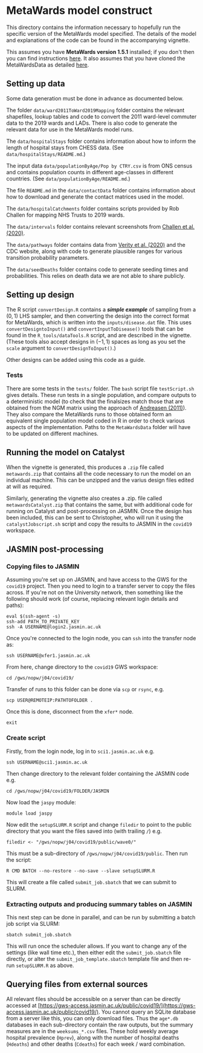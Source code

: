 # MetaWards model construct

This directory contains the information necessary to hopefully run the
specific version of the MetaWards model specified. The details of the model
and explanations of the code can be found in the accompanying vignette.

This assumes you have **MetaWards version 1.5.1** installed; if you don't then
you can find instructions [here](https://metawards.org/install.html). It also
assumes that you have cloned the MetaWardsData as detailed 
[here](https://metawards.org/model_data.html).

## Setting up data

Some data generation must be done in advance as documented below.

The folder `data/ward2011ToWard2019Mapping` folder contains 
the relevant shapefiles, lookup tables and code to convert
the 2011 ward-level commuter data to the 2019 wards and LADs. There is also
code to generate the relevant data for use in the MetaWards model runs.

The `data/hospitalStays` folder contains information about
how to inform the length of hospital stays from CHESS data. (See `data/hospitalStays/README.md`.)

The input data `data/populationByAge/Pop by CTRY.csv` is from ONS census and contains 
population counts in different age-classes in different countries. (See `data/populationByAge/README.md`.)

The file `README.md` in the `data/contactData` folder contains information about
how to download and generate the contact matrices used in the model.

The `data/hospitalCatchments` folder contains scripts provided by Rob Challen for mapping
NHS Trusts to 2019 wards.

The `data/intervals` folder contains relevant screenshots from [Challen et al. (2020)](https://www.medrxiv.org/content/10.1101/2020.11.17.20231548v2).

The `data/pathways` folder contains data from [Verity et al. (2020)](https://www.thelancet.com/journals/laninf/article/PIIS1473-3099(20)30243-7/fulltext)
and the CDC website, along with code to generate plausible ranges for various
transition probability parameters.

The `data/seedDeaths` folder contains code to generate seeding times and probabilities.
This relies on death data we are not able to share publicly.

## Setting up design

The R script `convertDesign.R` contains a ***simple example*** of sampling
from a $(0, 1)$ LHS sampler, and then converting the design into
the correct format for MetaWards, which is written into the `inputs/disease.dat`
file. This uses `convertDesigntoInput()` and `convertInputToDisease()` tools
that can be found in the `R_tools/dataTools.R` script, and are described in the
vignette. (These tools also accept designs in $(-1, 1)$ spaces as long as you
set the `scale` argument to `convertDesignToInput()`.)

Other designs can be added using this code as a guide.

### Tests

There are some tests in the `tests/` folder. The `bash` script file `testScript.sh`
gives details. These run tests in a single population, and compare outputs to a deterministic
model (to check that the finalsizes match those that are obtained from the NGM matrix
using the approach of [Andreasen (2011)](https://link.springer.com/article/10.1007%2Fs11538-010-9623-3)). 
They also compare the MetaWards runs to those obtained form an equivalent single
population model coded in R in order to check various aspects of the implementation. 
Paths to the `MetaWardsData` folder will have to be updated on different machines.

## Running the model on Catalyst

When the vignette is generated, this produces a `.zip` file called `metawards.zip` that
contains all the code necessary to run the model on an individual machine. This can be unzipped
and the varius design files edited at will as required.

Similarly, generating the vignette also creates a .zip. file called `metawardsCatalyst.zip`
that contains the same, but with additional code for running on Catalyst and post-processing
on JASMIN. Once the design has been included, this can be sent to Christopher, who will run it 
using the `catalystJobscript.sh` script and copy the results to JASMIN in the `covid19` workspace. 

## JASMIN post-processing

### Copying files to JASMIN

Assuming you're set up on JASMIN, and have access to the GWS for the `covid19`
project. Then you need to login to a transfer server to copy the files across.
If you're not on the University network, then something like the following should 
work (of course, replacing relevant login details and paths):

```
eval $(ssh-agent -s)
ssh-add PATH_TO_PRIVATE_KEY
ssh -A USERNAME@login2.jasmin.ac.uk
```

Once you're connected to the login node, you can `ssh` into the transfer node as:

```
ssh USERNAME@xfer1.jasmin.ac.uk
```

From here, change directory to the `covid19` GWS workspace:

```
cd /gws/nopw/j04/covid19/
```

Transfer of runs to this folder can be done via `scp` or `rsync`, e.g.

```
scp USER@REMOTEIP:PATHTOFOLDER .
```

Once this is done, disconnect from the `xfer*` node.

```
exit
```

### Create script

Firstly, from the login node, log in to `sci1.jasmin.ac.uk` e.g.

```
ssh USERNAME@sci1.jasmin.ac.uk
```

Then change directory to the relevant folder containing the JASMIN code e.g.

```
cd /gws/nopw/j04/covid19/FOLDER/JASMIN
```

Now load the `jaspy` module:

```
module load jaspy
```

Now edit the `setupSLURM.R` script and change `filedir` to point to the public
directory that you want the files saved into (with trailing `/`) e.g.

```
filedir <- "/gws/nopw/j04/covid19/public/wave0/"
```

This must be a sub-directory of `/gws/nopw/j04/covid19/public`. Then run the script:

```
R CMD BATCH --no-restore --no-save --slave setupSLURM.R
```

This will create a file called `submit_job.sbatch` that we can submit to SLURM. 

### Extracting outputs and producing summary tables on JASMIN

This next step can be done in parallel, and can be run by submitting a batch
job script via SLURM:

```
sbatch submit_job.sbatch
```

This will run once the scheduler allows. If you want to change any of the settings (like
wall time etc.), then either edit the `submit_job.sbatch` file directly,
or alter the `submit_job_template.sbatch` template file and then re-run `setupSLURM.R` as
above.

## Querying files from external sources

All relevant files should be accessible on a server than can be directly accessed
at [https://gws-access.jasmin.ac.uk/public/covid19/](https://gws-access.jasmin.ac.uk/public/covid19/). You cannot query an SQLite database from a server like this, you can only
download files. Thus the `age*.db` databases in each sub-directory contain the
raw outputs, but the summary measures are in the `weeksums_*.csv` files. These hold 
weekly average hospital prevalence (`Hprev`), along with the number of hospital deaths
(`Hdeaths`) and other deaths (`Cdeaths`) for each week / ward combination.

